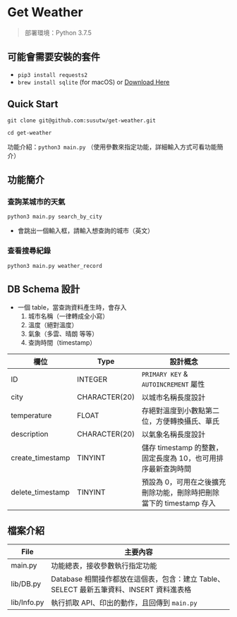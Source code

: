 # Get Weather

> 部署環境：Python 3.7.5

## 可能會需要安裝的套件
* `pip3 install requests2`
* `brew install sqlite` (for macOS) or [Download Here](https://www.sqlite.org/download.html)

## Quick Start

`git clone git@github.com:susutw/get-weather.git`

`cd get-weather`

功能介紹：`python3 main.py`
（使用參數來指定功能，詳細輸入方式可看功能簡介）

## 功能簡介

### 查詢某城市的天氣

`python3 main.py search_by_city`

* 會跳出一個輸入框，請輸入想查詢的城市（英文）

### 查看搜尋紀錄

`python3 main.py weather_record`

## DB Schema 設計

* 一個 table，當查詢資料產生時，會存入
    1. 城市名稱（一律轉成全小寫）
    2. 溫度（絕對溫度）
    3. 氣象（多雲、晴朗 等等）
    4. 查詢時間（timestamp）


欄位             | Type        | 設計概念
----------------|-------------|--------------------------------------------
ID              |INTEGER      |`PRIMARY KEY` & `AUTOINCREMENT` 屬性
city            |CHARACTER(20)|以城市名稱長度設計
temperature     |FLOAT        |存絕對溫度到小數點第二位，方便轉換攝氏、華氏
description     |CHARACTER(20)|以氣象名稱長度設計
create_timestamp|TINYINT      |儲存 timestamp 的整數，固定長度為 10，也可用排序最新查詢時間
delete_timestamp|TINYINT      |預設為 0，可用在之後擴充刪除功能，刪除時把刪除當下的 timestamp 存入


## 檔案介紹

File       | 主要內容
-----------|-----------------------------
main.py    | 功能總表，接收參數執行指定功能
lib/DB.py  | Database 相關操作都放在這個表，包含：建立 Table、SELECT 最新五筆資料、INSERT 資料進表格
lib/Info.py| 執行抓取 API、印出的動作，且回傳到 `main.py`